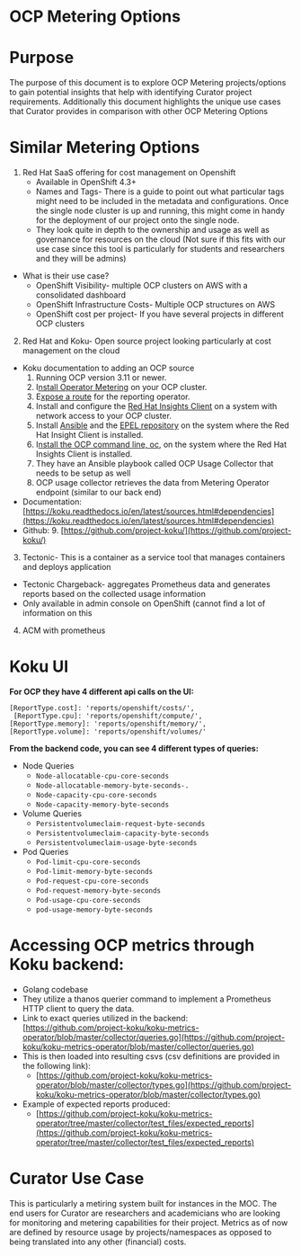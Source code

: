 # OCP Metering Options


# Purpose

The purpose of this document is to explore OCP Metering projects/options to gain potential insights that help with identifying Curator project requirements. Additionally this document highlights the unique use cases that Curator provides in comparison with other OCP Metering Options


# Similar Metering Options



1. Red Hat SaaS offering for cost management on Openshift
    *   Available in OpenShift 4.3+
    *   Names and Tags- There is a guide to point out what particular tags might need to be included in the metadata and configurations. Once the single node cluster is up and running, this might come in handy for the deployment of our project onto the single node.
    *   They look quite in depth to the ownership and usage as well as governance for resources on the cloud (Not sure if this fits with our use case since this tool is particularly for students and researchers and they will be admins)


*   What is their use case?
    *   OpenShift Visibility- multiple OCP clusters on AWS with a consolidated dashboard
    *   OpenShift Infrastructure Costs- Multiple OCP structures on AWS
    *   OpenShift cost per project- If you have several projects in different OCP clusters

2. Red Hat and Koku- Open source project looking particularly at cost management on the cloud
*   Koku documentation to adding an OCP source
    1. Running OCP version 3.11 or newer.
    2. I[nstall Operator Metering](https://github.com/operator-framework/operator-metering/blob/master/Documentation/install-metering.md) on your OCP cluster.
    3. E[xpose a route](https://github.com/operator-framework/operator-metering/blob/master/Documentation/configuring-reporting-operator.md#openshift-route) for the reporting operator.
    4. Install and configure the [Red Hat Insights Client](https://access.redhat.com/products/red-hat-insights/#getstarted) on a system with network access to your OCP cluster.
    5. Install [Ansible](https://docs.ansible.com/ansible/2.7/installation_guide/intro_installation.html) and the [EPEL repository](https://fedoraproject.org/wiki/EPEL#Quickstart) on the system where the Red Hat Insight Client is installed.
    6. I[nstall the OCP command line, oc](https://docs.openshift.com/container-platform/3.3/cli_reference/get_started_cli.html#cli-linux), on the system where the Red Hat Insights Client is installed.
    7. They have an Ansible playbook called OCP Usage Collector that needs to be setup as well
    8. OCP usage collector retrieves the data from Metering Operator endpoint (similar to our back end)
*   Documentation: [https://koku.readthedocs.io/en/latest/sources.html#dependencies](https://koku.readthedocs.io/en/latest/sources.html#dependencies)
*   Github:
    9. [https://github.com/project-koku/](https://github.com/project-koku/)


3.  Tectonic- This is a container as a service tool that manages containers and deploys application
*   Tectonic Chargeback- aggregates Prometheus data and generates reports based on the collected usage information
*   Only available in admin console on OpenShift (cannot find a lot of information on this
4. ACM with prometheus


# Koku UI


**For OCP they have 4 different api calls on the UI:**


```
[ReportType.cost]: 'reports/openshift/costs/',
 [ReportType.cpu]: 'reports/openshift/compute/',
[ReportType.memory]: 'reports/openshift/memory/',
[ReportType.volume]: 'reports/openshift/volumes/'
```


**From the backend code, you can see 4 different types of queries:**



*   Node Queries
    *   `Node-allocatable-cpu-core-seconds`
    *   `Node-allocatable-memory-byte-seconds-.`
    *   `Node-capacity-cpu-core-seconds`
    *   `Node-capacity-memory-byte-seconds`
*   Volume Queries
    *   `Persistentvolumeclaim-request-byte-seconds`
    *   `Persistentvolumeclaim-capacity-byte-seconds`
    *   `Persistentvolumeclaim-usage-byte-seconds`
*   Pod Queries
    *   `Pod-limit-cpu-core-seconds`
    *   `Pod-limit-memory-byte-seconds`
    *   `Pod-request-cpu-core-seconds`
    *   `Pod-request-memory-byte-seconds`
    *   `Pod-usage-cpu-core-seconds`
    *   `pod-usage-memory-byte-seconds`


# **Accessing OCP metrics through Koku backend:**



*   Golang codebase
*   They utilize a thanos querier command to implement a Prometheus HTTP client to query the data.
*   Link to exact queries utilized in the backend: [https://github.com/project-koku/koku-metrics-operator/blob/master/collector/queries.go](https://github.com/project-koku/koku-metrics-operator/blob/master/collector/queries.go)
*   This is then loaded into resulting csvs (csv definitions are provided in the following link):
    *   [https://github.com/project-koku/koku-metrics-operator/blob/master/collector/types.go](https://github.com/project-koku/koku-metrics-operator/blob/master/collector/types.go)
*   Example of expected reports produced:
    *   [https://github.com/project-koku/koku-metrics-operator/tree/master/collector/test_files/expected_reports](https://github.com/project-koku/koku-metrics-operator/tree/master/collector/test_files/expected_reports)


# Curator Use Case

This is particularly a metiring system built for instances in the MOC. The end users for Curator are researchers and academicians who are looking for monitoring and metering capabilities for their project. Metrics as of now are defined by resource usage by projects/namespaces as opposed to being translated into any other (financial) costs.
